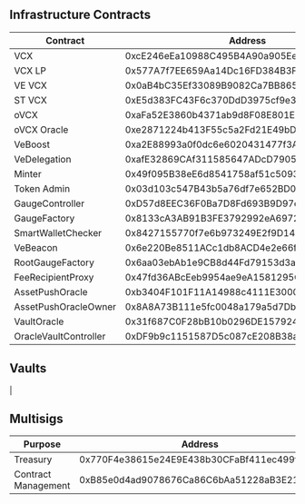 ## Infrastructure Contracts
| Contract             | Address                                    | Owner                                      |
|----------------------|--------------------------------------------|--------------------------------------------|
| VCX                  | 0xcE246eEa10988C495B4A90a905Ee9237a0f91543 | 0xcE246eEa10988C495B4A90a905Ee9237a0f91543 |
| VCX LP               | 0x577A7f7EE659Aa14Dc16FD384B3F8078E23F1920 | 0x2C3B135cd7dc6C673b358BEF214843DAb3464278 |                                         
| VE VCX               | 0x0aB4bC35Ef33089B9082Ca7BB8657D7c4E819a1A | 0xB85e0d4ad9078676Ca86C6bAa51228aB3E21F5da |
| ST VCX               | 0xE5d383FC43F6c370DdD3975cf9e363Ad42367697 | none                                       |
| oVCX                 | 0xaFa52E3860b4371ab9d8F08E801E9EA1027C0CA2 | 0xB85e0d4ad9078676Ca86C6bAa51228aB3E21F5da |
| oVCX Oracle          | 0xe2871224b413F55c5a2Fd21E49bD63A52e339b03 | 0xB85e0d4ad9078676Ca86C6bAa51228aB3E21F5da |
| VeBoost              | 0xa2E88993a0f0dc6e6020431477f3A70c86109bBf | none                                       |
| VeDelegation         | 0xafE32869CAf311585647ADcD79050B83DbCF94C8 | 0xB85e0d4ad9078676Ca86C6bAa51228aB3E21F5da |
| Minter               | 0x49f095B38eE6d8541758af51c509332e7793D4b0 | none                                       |
| Token Admin          | 0x03d103c547B43b5a76df7e652BD0Bb61bE0BD70d | 0xB85e0d4ad9078676Ca86C6bAa51228aB3E21F5da |
| GaugeController      | 0xD57d8EEC36F0Ba7D8Fd693B9D97e02D8353EB1F4 | 0xB85e0d4ad9078676Ca86C6bAa51228aB3E21F5da |
| GaugeFactory         | 0x8133cA3AB91B3FE3792992eA69720Ca6d3A92163 | 0xB85e0d4ad9078676Ca86C6bAa51228aB3E21F5da |
| SmartWalletChecker   | 0x8427155770f7e6b973249E2f9D140a495aBE4f90 | 0xB85e0d4ad9078676Ca86C6bAa51228aB3E21F5da |
| VeBeacon             | 0x6e220Be8511ACc1db8ACD4e2e66f987CF7529Af6 | none                                       |
| RootGaugeFactory     | 0x6aa03ebAb1e9CB8d44Fd79153d3a258FFd48169A | 0xB85e0d4ad9078676Ca86C6bAa51228aB3E21F5da |
| FeeRecipientProxy    | 0x47fd36ABcEeb9954ae9eA1581295Ce9A8308655E | 0xB85e0d4ad9078676Ca86C6bAa51228aB3E21F5da |
| AssetPushOracle      | 0xb3404F101F11A14988c4111E30006972EdbB99aB | 0x8A8A73B111e5fc0048a179a5d7DbC3BcA08D1EF4 |
| AssetPushOracleOwner | 0x8A8A73B111e5fc0048a179a5d7DbC3BcA08D1EF4 | 0x2C3B135cd7dc6C673b358BEF214843DAb3464278 |
| VaultOracle          | 0x31f687C0F28bB10b0296DE15792407f6C0d62F5D | 0xDF9b9c1151587D5c087cE208B38aea5a68083110 |
| OracleVaultController| 0xDF9b9c1151587D5c087cE208B38aea5a68083110 | 0xB85e0d4ad9078676Ca86C6bAa51228aB3E21F5da |


## Vaults
| 

## Multisigs

| Purpose             | Address                                    | Threshold | Owner                                      |
|---------------------|--------------------------------------------|-----------|--------------------------------------------|
| Treasury            | 0x770F4e38615e24E9E438b30CFaBf411ec499f9B6 | 3         |  0x25Be81a8c8F52c509C15b87995CcD83dc382D212,0x7fb9eA3047c795C27e1f48723E5725E6B5CD1D7E,0xFfEEF66173b9CEb3Ce052DC52cD50025312E6a0C,0x9D8Aeed26D3659EAa25adDE93110251B876532B2,0xC8E3a21C4fF4770c6a41909387C69C3b71Cf4bb9,0xE9a17C00cC84fBF243B723d49A2Fd986AA598A51  |
| Contract Management | 0xB85e0d4ad9078676Ca86C6bAa51228aB3E21F5da | 3         |  0x25Be81a8c8F52c509C15b87995CcD83dc382D212,0x7fb9eA3047c795C27e1f48723E5725E6B5CD1D7E,0xFfEEF66173b9CEb3Ce052DC52cD50025312E6a0C,0x9D8Aeed26D3659EAa25adDE93110251B876532B2,0xC8E3a21C4fF4770c6a41909387C69C3b71Cf4bb9,0xE9a17C00cC84fBF243B723d49A2Fd986AA598A51                           |